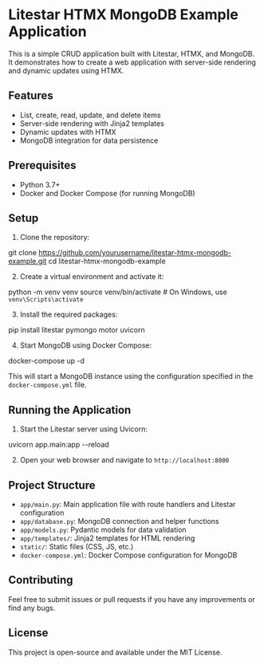 # Litestar HTMX MongoDB Example Application

This is a simple CRUD application built with Litestar, HTMX, and MongoDB. It demonstrates how to create a web application with server-side rendering and dynamic updates using HTMX.

## Features

- List, create, read, update, and delete items
- Server-side rendering with Jinja2 templates
- Dynamic updates with HTMX
- MongoDB integration for data persistence

## Prerequisites

- Python 3.7+
- Docker and Docker Compose (for running MongoDB)

## Setup

1. Clone the repository:

git clone https://github.com/yourusername/litestar-htmx-mongodb-example.git
cd litestar-htmx-mongodb-example

2. Create a virtual environment and activate it:

python -m venv venv
source venv/bin/activate # On Windows, use `venv\Scripts\activate`

3. Install the required packages:

pip install litestar pymongo motor uvicorn

4. Start MongoDB using Docker Compose:

docker-compose up -d

This will start a MongoDB instance using the configuration specified in the `docker-compose.yml` file.

## Running the Application

1. Start the Litestar server using Uvicorn:

uvicorn app.main:app --reload

2. Open your web browser and navigate to `http://localhost:8000`

## Project Structure

- `app/main.py`: Main application file with route handlers and Litestar configuration
- `app/database.py`: MongoDB connection and helper functions
- `app/models.py`: Pydantic models for data validation
- `app/templates/`: Jinja2 templates for HTML rendering
- `static/`: Static files (CSS, JS, etc.)
- `docker-compose.yml`: Docker Compose configuration for MongoDB

## Contributing

Feel free to submit issues or pull requests if you have any improvements or find any bugs.

## License

This project is open-source and available under the MIT License.
